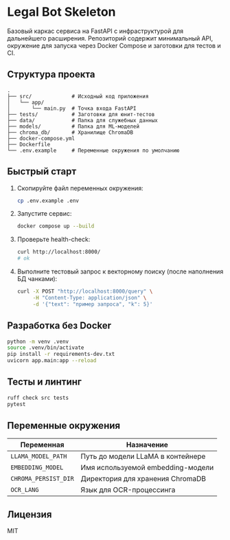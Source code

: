 # Legal Bot Skeleton

Базовый каркас сервиса на FastAPI с инфраструктурой для дальнейшего расширения. Репозиторий содержит минимальный API, окружение для запуска через Docker Compose и заготовки для тестов и CI.

## Структура проекта

```
.
├── src/             # Исходный код приложения
│   └── app/
│       └── main.py  # Точка входа FastAPI
├── tests/           # Заготовки для юнит-тестов
├── data/            # Папка для служебных данных
├── models/          # Папка для ML-моделей
├── chroma_db/       # Хранилище ChromaDB
├── docker-compose.yml
├── Dockerfile
└── .env.example     # Переменные окружения по умолчанию
```

## Быстрый старт

1. Скопируйте файл переменных окружения:
   ```bash
   cp .env.example .env
   ```
2. Запустите сервис:
   ```bash
   docker compose up --build
   ```
3. Проверьте health-check:
   ```bash
   curl http://localhost:8000/
   # ok
   ```

4. Выполните тестовый запрос к векторному поиску (после наполнения БД чанками):
   ```bash
   curl -X POST "http://localhost:8000/query" \
        -H "Content-Type: application/json" \
        -d '{"text": "пример запроса", "k": 5}'
   ```

## Разработка без Docker

```bash
python -m venv .venv
source .venv/bin/activate
pip install -r requirements-dev.txt
uvicorn app.main:app --reload
```

## Тесты и линтинг

```bash
ruff check src tests
pytest
```

## Переменные окружения

| Переменная            | Назначение                                |
|-----------------------|-------------------------------------------|
| `LLAMA_MODEL_PATH`    | Путь до модели LLaMA в контейнере         |
| `EMBEDDING_MODEL`     | Имя используемой embedding-модели          |
| `CHROMA_PERSIST_DIR`  | Директория для хранения ChromaDB          |
| `OCR_LANG`            | Язык для OCR-процессинга                  |

## Лицензия

MIT
